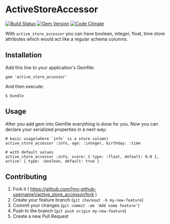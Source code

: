 # ActiveStoreAccessor

[![Build Status](https://travis-ci.org/jalkoby/active_store_accessor.svg?branch=master)](https://travis-ci.org/jalkoby/active_store_accessor)
[![Gem Version](https://badge.fury.io/rb/active_store_accessor.svg)](http://badge.fury.io/rb/active_store_accessor)
[![Code Climate](https://codeclimate.com/github/jalkoby/active_store_accessor.png)](https://codeclimate.com/github/jalkoby/active_store_accessor)

With `active_store_accessor` you can have boolean, integer, float, time store attributes which would act like a regular schema columns.  

## Installation

Add this line to your application's Gemfile:

    gem 'active_store_accessor'

And then execute:

    $ bundle

## Usage

After you add gem into Gemfile everything is done for you. Now you can declare your serialized properties in a next way:

    # basic usage(where `info` is a store column)
    active_store_accessor :info, age: :integer, birthday: :time

    # with default values
    active_store_accessor :info, score: { type: :float, default: 0.0 }, active: { type: :boolean, default: true }

## Contributing

1. Fork it ( https://github.com/[my-github-username]/active_store_accessor/fork )
2. Create your feature branch (`git checkout -b my-new-feature`)
3. Commit your changes (`git commit -am 'Add some feature'`)
4. Push to the branch (`git push origin my-new-feature`)
5. Create a new Pull Request
